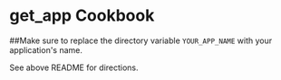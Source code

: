 get_app Cookbook
===============================

##Make sure to replace the directory variable `YOUR_APP_NAME` with your application's name. 

See above README for directions.